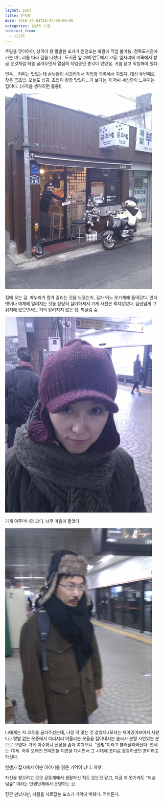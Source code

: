 ```yaml
---
layout: post
title: 안국동
date: 2010-12-04T16:57:06+00:00
categories: 일상의-느낌
redirect_from:
  - /2285
---
```


주말을 맞이하야, 성격이 왕 활발한 조카가 원정오는 바람에 작업 불가능. 정독도서관에 가는 마누라를 따라 길을 나섰다.  도서관 앞 까페 연두에서 코딩. 옆자리에 미쿡에서 방금 온것처럼 혀를 굴려주면서 열심히 작업중인 총각이 있었음. 귀를 닫고 작업해야 했다.

연두... 커피는 맛있는데 손님들이 시끄러워서 작업장 목록에서 지웠다. 대신 두번째로 찾은 곰초밥. 오늘도 성공. 초밥이 왕창 맛있다...기 보다는, 아저씨 세심함이 느껴지는 집이다. (가격을 생각하면 훌륭!)

![ ](/assets/media/uploads_1_cfile29.uf.113CBC0C4CFA6FD7254070.jpg)

집에 오는 길. 마누라가 뭔가 끌리는 것을 느꼈는지, 길가 어느 옷가게에 들어갔다. 인터넷이나 매체에 알려지는 것을 상당히 싫어하셔서 가게 사진은 찍지않았다. 십년넘게 그 위치에 있으면서도 거의 알려지지 않은 집. 되살림 숲.

![ ](/assets/media/uploads_1_cfile6.uf.123CBC0C4CFA6FD726820A.jpg)

가게 아주머니의 코디. 너무 마음에 들었다.

![ ](/assets/media/uploads_1_cfile5.uf.203CBC0C4CFA6FD72482FD.jpg)

나에게는 저 코트를 골라주셨는데, 나랑 딱 맞는 것 같았다.(모자는 재미있어보여서 사왔다.) 몇벌 없는 옷중에서 이리저리 어울리는 옷들을 집어내시는 솜씨가 분명 사연있는 분으로 보였다. 가게 아주머니 신상을 좀더 여쭤보니  "풀빛"이라고 불러달라하신다. 연세는 70세. 아주 오래전 연예인들 이름을 대시면서 그 시대에 코디로 활동하셨던 분이라고 하신다.

언젠가 잡지에서 이분 이야기를 읽은 기억이 났다. 아핫.

자신을 찾으려고 모모 공동체에서 생활하신 적도 있는것 같고, 지금 저 옷가게도 "되살림숲" 이라는 인권단체에서 운영하는 곳.

잠깐 만났지만, 사람을 사로잡는 포스가 기억에 박혔다. 적어둔다.
